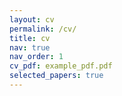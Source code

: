```yaml
---
layout: cv
permalink: /cv/
title: cv
nav: true
nav_order: 1
cv_pdf: example_pdf.pdf
selected_papers: true
---
```

